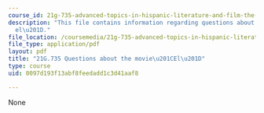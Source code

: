 ```yaml
---
course_id: 21g-735-advanced-topics-in-hispanic-literature-and-film-the-films-of-luis-bunuel-fall-2013
description: "This file contains information regarding questions about the movie \u201C\
  el\u201D."
file_location: /coursemedia/21g-735-advanced-topics-in-hispanic-literature-and-film-the-films-of-luis-bunuel-fall-2013/0097d193f13abf8feedadd1c3d41aaf8_MIT21G_735F13_Ques_El.pdf
file_type: application/pdf
layout: pdf
title: "21G.735 Questions about the movie\u201CEl\u201D"
type: course
uid: 0097d193f13abf8feedadd1c3d41aaf8

---
```

None